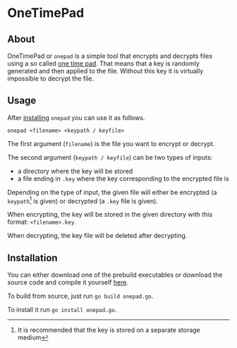# OneTimePad

## About

OneTimePad or `onepad` is a simple tool that encrypts and decrypts files using a so called [one time pad][wiki-otp]. That means that a key is randomly generated and then applied to the file. Without this key it is virtually impossible to decrypt the file.

## Usage

After [installing](#installation) `onepad` you can use it as follows.

`onepad <filename> <keypath / keyfile>`

The first argument (`filename`) is the file you want to encrypt or decrypt.

The second argument (`keypath / keyfile`) can be two types of inputs:

- a directory where the key will be stored
- a file ending in `.key` where the key corresponding to the encrypted file is

Depending on the type of input, the given file will either be encrypted (a `keypath`[^1] is given) or decrypted (a `.key` file is given).

When encrypting, the key will be stored in the given directory with this format: `<filename>.key`.

When decrypting, the key file will be deleted after decrypting.

[^1]: It is recommended that the key is stored on a separate storage medium

## Installation

You can either download one of the prebuild executables or download the source code and compile it yourself [here][git-release].

To build from source, just run `go build onepad.go`.

To install it run `go install onepad.go`.

[wiki-otp]: https://de.wikipedia.org/wiki/One-Time-Pad
[git-release]: https://github.com/Flobii/one-time-pad/releases/
